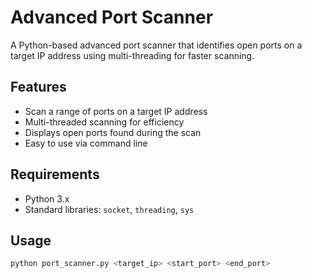 # Advanced Port Scanner

A Python-based advanced port scanner that identifies open ports on a target IP address using multi-threading for faster scanning.

## Features
- Scan a range of ports on a target IP address
- Multi-threaded scanning for efficiency
- Displays open ports found during the scan
- Easy to use via command line

## Requirements
- Python 3.x
- Standard libraries: `socket`, `threading`, `sys`

## Usage

```bash
python port_scanner.py <target_ip> <start_port> <end_port>
